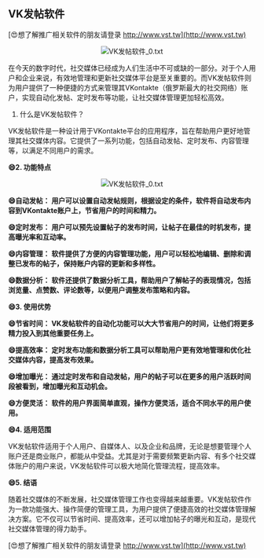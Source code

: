 ## **VK发帖软件**

[😍想了解推广相关软件的朋友请登录 http://www.vst.tw](http://www.vst.tw)

 <center><img src="https://vst.tw/MP4/tuiguang/png/5.png" alt="VK发帖软件_0.txt"></center>

在今天的数字时代，社交媒体已经成为人们生活中不可或缺的一部分。对于个人用户和企业来说，有效地管理和更新社交媒体平台是至关重要的。而VK发帖软件则为用户提供了一种便捷的方式来管理其VKontakte（俄罗斯最大的社交网络）账户，实现自动化发帖、定时发布等功能，让社交媒体管理更加轻松高效。

1. 什么是VK发帖软件？

VK发帖软件是一种设计用于VKontakte平台的应用程序，旨在帮助用户更好地管理其社交媒体内容。它提供了一系列功能，包括自动发帖、定时发布、内容管理等，以满足不同用户的需求。

**😄2. 功能特点**

 <center><img src="https://vst.tw/MP4/tuiguang/png/1.png" alt="VK发帖软件_0.txt"></center>

**😄自动发帖： 用户可以设置自动发帖规则，根据设定的条件，软件将自动发布内容到VKontakte账户上，节省用户的时间和精力。**

**😄定时发布： 用户可以预先设置帖子的发布时间，让帖子在最佳的时机发布，提高曝光率和互动率。**

**😄内容管理： 软件提供了方便的内容管理功能，用户可以轻松地编辑、删除和调整已发布的帖子，保持账户内容的更新和多样性。**

**😄数据分析： 软件还提供了数据分析工具，帮助用户了解帖子的表现情况，包括浏览量、点赞数、评论数等，以便用户调整发布策略和内容。**

**😄3. 使用优势**

**😄节省时间： VK发帖软件的自动化功能可以大大节省用户的时间，让他们将更多精力投入到其他重要任务上。**

**😄提高效率： 定时发布功能和数据分析工具可以帮助用户更有效地管理和优化社交媒体内容，提高发布效果。**

**😄增加曝光： 通过定时发布和自动发帖，用户的帖子可以在更多的用户活跃时间段被看到，增加曝光和互动机会。**

**😄方便灵活： 软件的用户界面简单直观，操作方便灵活，适合不同水平的用户使用。**

**😄4. 适用范围**

VK发帖软件适用于个人用户、自媒体人、以及企业和品牌，无论是想要管理个人账户还是商业账户，都能从中受益。尤其是对于需要频繁更新内容、有多个社交媒体账户的用户来说，VK发帖软件可以极大地简化管理流程，提高效率。

**😄5. 结语**

随着社交媒体的不断发展，社交媒体管理工作也变得越来越重要。VK发帖软件作为一款功能强大、操作简便的管理工具，为用户提供了便捷高效的社交媒体管理解决方案。它不仅可以节省时间、提高效率，还可以增加帖子的曝光和互动，是现代社交媒体管理的得力助手。

[😍想了解推广相关软件的朋友请登录 http://www.vst.tw](http://www.vst.tw)



